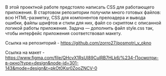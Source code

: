 В этой проектной работе предстояло написать CSS для работающего приложения. В стартовом репозитории получили много готовых файлов: всю HTML-разметку, CSS для компонентов прелоадера и вывода ошибки, файлы шрифтов и стили для них, файл со скриптом с описанной логикой работы приложения. Задача — дополнить файл style.css так, чтобы интерфейс приложения соответствовал макету.

Ссылка на репозиторий - https://github.com/zorro27/posmotri_v_okno

Ссылка на макет - https://www.figma.com/file/QHcvX1RsUI89CulRB7HLk6/%234-Посмотри-в-окно?type=design&node-id=301-143&mode=design&t=pkOt0Ksr0ZooZNCV-0